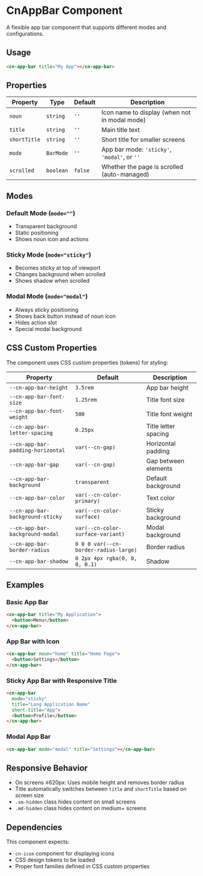 # CnAppBar Component

A flexible app bar component that supports different modes and configurations.

## Usage

```html
<cn-app-bar title="My App"></cn-app-bar>
```

## Properties

| Property    | Type      | Default | Description                                    |
|-------------|-----------|---------|------------------------------------------------|
| `noun`      | `string`  | `''`    | Icon name to display (when not in modal mode) |
| `title`     | `string`  | `''`    | Main title text                                |
| `shortTitle`| `string`  | `''`    | Short title for smaller screens               |
| `mode`      | `BarMode` | `''`    | App bar mode: `'sticky'`, `'modal'`, or `''`  |
| `scrolled`  | `boolean` | `false` | Whether the page is scrolled (auto-managed)   |

## Modes

### Default Mode (`mode=""`)
- Transparent background
- Static positioning
- Shows noun icon and actions

### Sticky Mode (`mode="sticky"`)
- Becomes sticky at top of viewport
- Changes background when scrolled
- Shows shadow when scrolled

### Modal Mode (`mode="modal"`)
- Always sticky positioning
- Shows back button instead of noun icon
- Hides action slot
- Special modal background

## CSS Custom Properties

The component uses CSS custom properties (tokens) for styling:

| Property | Default | Description |
|----------|---------|-------------|
| `--cn-app-bar-height` | `3.5rem` | App bar height |
| `--cn-app-bar-font-size` | `1.25rem` | Title font size |
| `--cn-app-bar-font-weight` | `500` | Title font weight |
| `--cn-app-bar-letter-spacing` | `0.25px` | Title letter spacing |
| `--cn-app-bar-padding-horizontal` | `var(--cn-gap)` | Horizontal padding |
| `--cn-app-bar-gap` | `var(--cn-gap)` | Gap between elements |
| `--cn-app-bar-background` | `transparent` | Default background |
| `--cn-app-bar-color` | `var(--cn-color-primary)` | Text color |
| `--cn-app-bar-background-sticky` | `var(--cn-color-surface)` | Sticky background |
| `--cn-app-bar-background-modal` | `var(--cn-color-surface-variant)` | Modal background |
| `--cn-app-bar-border-radius` | `0 0 0 var(--cn-border-radius-large)` | Border radius |
| `--cn-app-bar-shadow` | `0 2px 4px rgba(0, 0, 0, 0.1)` | Shadow |

## Examples

### Basic App Bar
```html
<cn-app-bar title="My Application">
  <button>Menu</button>
</cn-app-bar>
```

### App Bar with Icon
```html
<cn-app-bar noun="home" title="Home Page">
  <button>Settings</button>
</cn-app-bar>
```

### Sticky App Bar with Responsive Title
```html
<cn-app-bar 
  mode="sticky" 
  title="Long Application Name" 
  short-title="App">
  <button>Profile</button>
</cn-app-bar>
```

### Modal App Bar
```html
<cn-app-bar mode="modal" title="Settings"></cn-app-bar>
```

## Responsive Behavior

- On screens ≤620px: Uses mobile height and removes border radius
- Title automatically switches between `title` and `shortTitle` based on screen size
- `.sm-hidden` class hides content on small screens
- `.md-hidden` class hides content on medium+ screens

## Dependencies

This component expects:
- `cn-icon` component for displaying icons
- CSS design tokens to be loaded
- Proper font families defined in CSS custom properties
